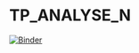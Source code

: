 # TP_ANALYSE_N

[![Binder](https://mybinder.org/badge_logo.svg)](https://mybinder.org/v2/gh/ibtiseam/TP_ANALYSE_N/main)
